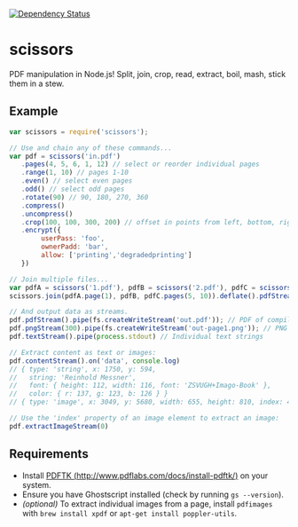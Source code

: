 [![Dependency Status](https://david-dm.org/theapsgroup/scissors.png)](https://david-dm.org/theapsgroup/scissors)

# scissors

PDF manipulation in Node.js! Split, join, crop, read, extract, boil, mash, stick them in a stew. 

## Example

```javascript
var scissors = require('scissors');

// Use and chain any of these commands...
var pdf = scissors('in.pdf')
   .pages(4, 5, 6, 1, 12) // select or reorder individual pages
   .range(1, 10) // pages 1-10
   .even() // select even pages
   .odd() // select odd pages
   .rotate(90) // 90, 180, 270, 360
   .compress()
   .uncompress()
   .crop(100, 100, 300, 200) // offset in points from left, bottom, right, top
   .encrypt({
        userPass: 'foo',
        ownerPadd: 'bar',
        allow: ['printing','degradedprinting']
   })

// Join multiple files...
var pdfA = scissors('1.pdf'), pdfB = scissors('2.pdf'), pdfC = scissors('3.pdf')
scissors.join(pdfA.page(1), pdfB, pdfC.pages(5, 10)).deflate().pdfStream()...

// And output data as streams.
pdf.pdfStream().pipe(fs.createWriteStream('out.pdf')); // PDF of compiled output
pdf.pngStream(300).pipe(fs.createWriteStream('out-page1.png')); // PNG of first page at 300 dpi
pdf.textStream().pipe(process.stdout) // Individual text strings

// Extract content as text or images:
pdf.contentStream().on('data', console.log) 
// { type: 'string', x: 1750, y: 594,
//   string: 'Reinhold Messner',
//   font: { height: 112, width: 116, font: 'ZSVUGH+Imago-Book' },
//   color: { r: 137, g: 123, b: 126 } }
// { type: 'image', x: 3049, y: 5680, width: 655, height: 810, index: 4 }

// Use the 'index' property of an image element to extract an image:
pdf.extractImageStream(0)
```

## Requirements

* Install [PDFTK (http://www.pdflabs.com/docs/install-pdftk/)](http://www.pdflabs.com/docs/install-pdftk/) on your system.
* Ensure you have Ghostscript installed (check by running `gs --version`).
* *(optional)* To extract individual images from a page, install `pdfimages` with `brew install xpdf` or `apt-get install poppler-utils`.
